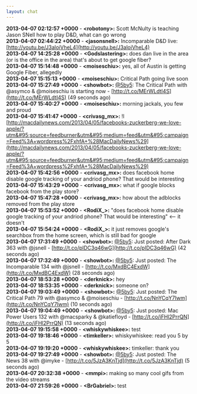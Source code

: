 ```yaml
---
layout: chat
---
```

**2013-04-07 02:12:57 +0000** - **&lt;robotony&gt;:** Scott McNulty is teaching Jason SNell how to play D&D, what can go wrong  
**2013-04-07 02:44:22 +0000** - **&lt;jasonsnell&gt;:** Incomparable D&D live: [http://youtu.be/J3aloiVheL4](http://youtu.be/J3aloiVheL4)  
**2013-04-07 14:25:28 +0000** - **&lt;Godslastering&gt;:** does dan live in the area (or is the office in the area) that&apos;s about to get google fiber?  
**2013-04-07 15:14:48 +0000** - **&lt;moiseschiu&gt;:** yes, all of Austin is getting Google Fiber, allegedly  
**2013-04-07 15:15:13 +0000** - **&lt;moiseschiu&gt;:** Critical Path going live soon  
**2013-04-07 15:27:49 +0000** - **&lt;showbot&gt;:** [@5by5](http://twitter.com/5by5): The Critical Path with @asymco &amp; @moiseschiu is starting now - [http://t.co/MErWLdtI4S](http://t.co/MErWLdtI4S) (49 seconds ago)  
**2013-04-07 15:40:27 +0000** - **&lt;moiseschiu&gt;:** morning jackals, you few and proud  
**2013-04-07 15:41:47 +0000** - **&lt;crivasg_mx&gt;:** !l [http://macdailynews.com/2013/04/05/facebooks-zuckerberg-we-love-apple/?utm&#95;source=feedburner&utm&#95;medium=feed&utm&#95;campaign=Feed%3A+wordpress%2FxhfA+%28MacDailyNews%29](http://macdailynews.com/2013/04/05/facebooks-zuckerberg-we-love-apple/?utm&#95;source=feedburner&utm&#95;medium=feed&utm&#95;campaign=Feed%3A+wordpress%2FxhfA+%28MacDailyNews%29)  
**2013-04-07 15:42:56 +0000** - **&lt;crivasg_mx&gt;:** does facebook home disable google tracking of your andriod phone? That would be interesting  
**2013-04-07 15:43:29 +0000** - **&lt;crivasg_mx&gt;:** what if google blocks facebook from the play store?  
**2013-04-07 15:47:28 +0000** - **&lt;crivasg_mx&gt;:** how about the adblocks removed from the play store  
**2013-04-07 15:53:52 +0000** - **&lt;RodiX_&gt;:** "does facebook home disable google tracking of your andriod phone? That would be interesting" &lt;-- it doesn&apos;t  
**2013-04-07 15:54:24 +0000** - **&lt;RodiX_&gt;:** it just removes google&apos;s searchbox from the home screen, which is still bad for google  
**2013-04-07 17:31:49 +0000** - **&lt;showbot&gt;:** [@5by5](http://twitter.com/5by5): Just posted: After Dark 363 with @jsnell - [http://t.co/pIDC3q46wG](http://t.co/pIDC3q46wG) (42 seconds ago)  
**2013-04-07 17:32:49 +0000** - **&lt;showbot&gt;:** [@5by5](http://twitter.com/5by5): Just posted: The Incomparable 134 with @jsnell - [http://t.co/MxdBC4ExdW](http://t.co/MxdBC4ExdW) (28 seconds ago)  
**2013-04-07 18:53:28 +0000** - **&lt;derknick&gt;:** hey  
**2013-04-07 18:53:35 +0000** - **&lt;derknick&gt;:** someone on?  
**2013-04-07 19:03:49 +0000** - **&lt;showbot&gt;:** [@5by5](http://twitter.com/5by5): Just posted: The Critical Path 79 with @asymco &amp; @moiseschiu - [http://t.co/NnYCqY7Iwm](http://t.co/NnYCqY7Iwm) (10 seconds ago)  
**2013-04-07 19:04:49 +0000** - **&lt;showbot&gt;:** [@5by5](http://twitter.com/5by5): Just posted: Mac Power Users 132 with @macsparky &amp; @katiefloyd - [http://t.co/iFHl2PrrQN](http://t.co/iFHl2PrrQN) (13 seconds ago)  
**2013-04-07 19:15:58 +0000** - **&lt;whiskywhiskee&gt;:** test  
**2013-04-07 19:18:46 +0000** - **&lt;timkeller&gt;:** whiskywhiskee: read you 5 by 5  
**2013-04-07 19:19:20 +0000** - **&lt;whiskywhiskee&gt;:** timkeller:  thank you  
**2013-04-07 19:27:49 +0000** - **&lt;showbot&gt;:** [@5by5](http://twitter.com/5by5): Just posted: The News 38 with @imyke - [http://t.co/5JzA3KnTjd](http://t.co/5JzA3KnTjd) (5 seconds ago)  
**2013-04-07 20:32:38 +0000** - **&lt;mmpi&gt;:** making so many cool gifs from the video streams  
**2013-04-07 21:59:26 +0000** - **&lt;BrGabriel&gt;:** test  
